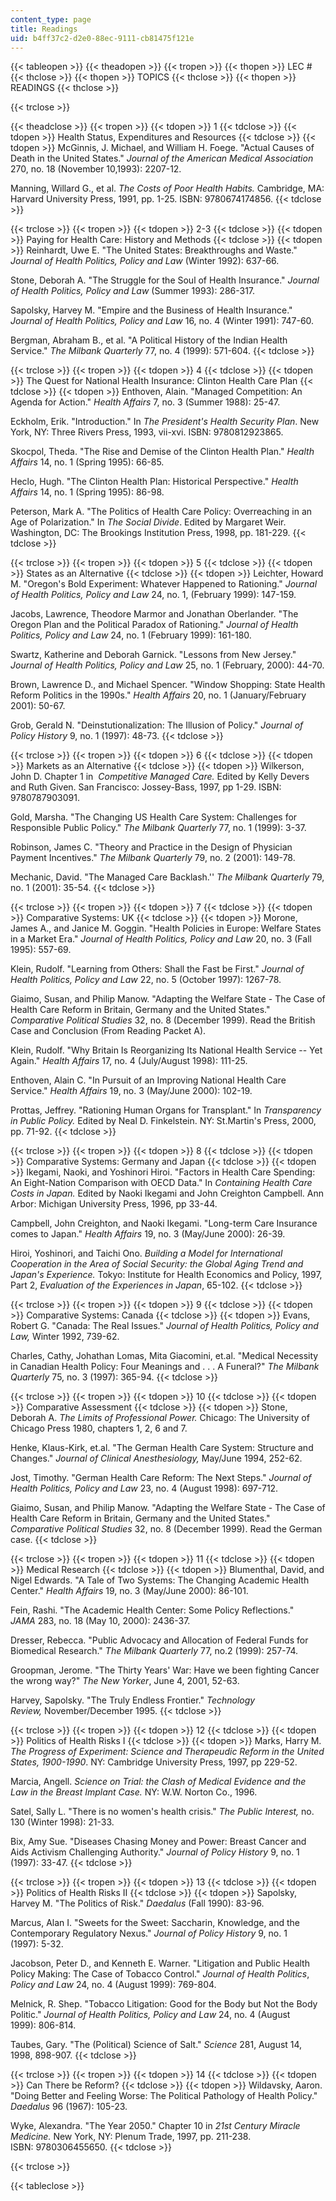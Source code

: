 ```yaml
---
content_type: page
title: Readings
uid: b4ff37c2-d2e0-88ec-9111-cb81475f121e
---
```


{{< tableopen >}}
{{< theadopen >}}
{{< tropen >}}
{{< thopen >}}
LEC #
{{< thclose >}}
{{< thopen >}}
TOPICS
{{< thclose >}}
{{< thopen >}}
READINGS
{{< thclose >}}

{{< trclose >}}

{{< theadclose >}}
{{< tropen >}}
{{< tdopen >}}
1
{{< tdclose >}}
{{< tdopen >}}
Health Status, Expenditures and Resources
{{< tdclose >}}
{{< tdopen >}}
McGinnis, J. Michael, and William H. Foege. "Actual Causes of Death in the United States." _Journal of the American Medical Association_ 270, no. 18 (November 10,1993): 2207-12.  
  
Manning, Willard G., et al. _The Costs of Poor Health Habits._ Cambridge, MA: Harvard University Press, 1991, pp. 1-25. ISBN: 9780674174856.
{{< tdclose >}}

{{< trclose >}}
{{< tropen >}}
{{< tdopen >}}
2-3
{{< tdclose >}}
{{< tdopen >}}
Paying for Health Care: History and Methods
{{< tdclose >}}
{{< tdopen >}}
Reinhardt, Uwe E. "The United States: Breakthroughs and Waste." _Journal of Health Politics, Policy and Law_ (Winter 1992): 637-66.  
  
Stone, Deborah A. "The Struggle for the Soul of Health Insurance." _Journal of Health Politics, Policy and Law_ (Summer 1993): 286-317.  
  
Sapolsky, Harvey M. "Empire and the Business of Health Insurance." _Journal of Health Politics, Policy and Law_ 16, no. 4 (Winter 1991): 747-60.  
  
Bergman, Abraham B., et al. "A Political History of the Indian Health Service." _The Milbank Quarterly_ 77, no. 4 (1999): 571-604.
{{< tdclose >}}

{{< trclose >}}
{{< tropen >}}
{{< tdopen >}}
4
{{< tdclose >}}
{{< tdopen >}}
The Quest for National Health Insurance: Clinton Health Care Plan
{{< tdclose >}}
{{< tdopen >}}
Enthoven, Alain. "Managed Competition: An Agenda for Action." _Health Affairs_ 7, no. 3 (Summer 1988): 25-47.  
  
Eckholm, Erik. "Introduction." In _The President's Health Security Plan_. New York, NY: Three Rivers Press, 1993, vii-xvi. ISBN: 9780812923865.  
  
Skocpol, Theda. "The Rise and Demise of the Clinton Health Plan." _Health Affairs_ 14, no. 1 (Spring 1995): 66-85.  
  
Heclo, Hugh. "The Clinton Health Plan: Historical Perspective." _Health Affairs_ 14, no. 1 (Spring 1995): 86-98.  
  
Peterson, Mark A. "The Politics of Health Care Policy: Overreaching in an Age of Polarization." In _The Social Divide_. Edited by Margaret Weir. Washington, DC: The Brookings Institution Press, 1998, pp. 181-229.
{{< tdclose >}}

{{< trclose >}}
{{< tropen >}}
{{< tdopen >}}
5
{{< tdclose >}}
{{< tdopen >}}
States as an Alternative
{{< tdclose >}}
{{< tdopen >}}
Leichter, Howard M. "Oregon's Bold Experiment: Whatever Happened to Rationing." _Journal of Health Politics, Policy and Law_ 24, no. 1, (February 1999): 147-159.  
  
Jacobs, Lawrence, Theodore Marmor and Jonathan Oberlander. "The Oregon Plan and the Political Paradox of Rationing." _Journal of Health Politics, Policy and Law_ 24, no. 1 (February 1999): 161-180.  
  
Swartz, Katherine and Deborah Garnick. "Lessons from New Jersey." _Journal of Health Politics, Policy and Law_ 25, no. 1 (February, 2000): 44-70.  
  
Brown, Lawrence D., and Michael Spencer. "Window Shopping: State Health Reform Politics in the 1990s." _Health Affairs_ 20, no. 1 (January/February 2001): 50-67.  
  
Grob, Gerald N. "Deinstutionalization: The Illusion of Policy." _Journal of Policy History_ 9, no. 1 (1997): 48-73.
{{< tdclose >}}

{{< trclose >}}
{{< tropen >}}
{{< tdopen >}}
6
{{< tdclose >}}
{{< tdopen >}}
Markets as an Alternative
{{< tdclose >}}
{{< tdopen >}}
Wilkerson, John D. Chapter 1 in  _Competitive Managed Care._ Edited by Kelly Devers and Ruth Given. San Francisco: Jossey-Bass, 1997, pp 1-29. ISBN: 9780787903091.  
  
Gold, Marsha. "The Changing US Health Care System: Challenges for Responsible Public Policy." _The Milbank Quarterly_ 77, no. 1 (1999): 3-37.  
  
Robinson, James C. "Theory and Practice in the Design of Physician Payment Incentives." _The Milbank Quarterly_ 79, no. 2 (2001): 149-78.  
  
Mechanic, David. "The Managed Care Backlash.'' _The Milbank Quarterly_ 79, no. 1 (2001): 35-54.
{{< tdclose >}}

{{< trclose >}}
{{< tropen >}}
{{< tdopen >}}
7
{{< tdclose >}}
{{< tdopen >}}
Comparative Systems: UK
{{< tdclose >}}
{{< tdopen >}}
Morone, James A., and Janice M. Goggin. "Health Policies in Europe: Welfare States in a Market Era." _Journal of Health Politics, Policy and Law_ 20, no. 3 (Fall 1995): 557-69.  
  
Klein, Rudolf. "Learning from Others: Shall the Fast be First." _Journal of Health Politics, Policy and Law_ 22, no. 5 (October 1997): 1267-78.  
  
Giaimo, Susan, and Philip Manow. "Adapting the Welfare State - The Case of Health Care Reform in Britain, Germany and the United States." _Comparative Political Studies_ 32, no. 8 (December 1999). Read the British Case and Conclusion (From Reading Packet A).  
  
Klein, Rudolf. "Why Britain Is Reorganizing Its National Health Service -- Yet Again." _Health Affairs_ 17, no. 4 (July/August 1998): 111-25.  
  
Enthoven, Alain C. "In Pursuit of an Improving National Health Care Service." _Health Affairs_ 19, no. 3 (May/June 2000): 102-19.  
  
Prottas, Jeffrey. "Rationing Human Organs for Transplant." In _Transparency in Public Policy._ Edited by Neal D. Finkelstein. NY: St.Martin's Press, 2000, pp. 71-92.
{{< tdclose >}}

{{< trclose >}}
{{< tropen >}}
{{< tdopen >}}
8
{{< tdclose >}}
{{< tdopen >}}
Comparative Systems: Germany and Japan
{{< tdclose >}}
{{< tdopen >}}
Ikegami, Naoki, and Yoshinori Hiroi. "Factors in Health Care Spending: An Eight-Nation Comparison with OECD Data." In _Containing Health Care Costs in Japan._ Edited by Naoki Ikegami and John Creighton Campbell. Ann Arbor: Michigan University Press, 1996, pp 33-44.  
  
Campbell, John Creighton, and Naoki Ikegami. "Long-term Care Insurance comes to Japan." _Health Affairs_ 19, no. 3 (May/June 2000): 26-39.  
  
Hiroi, Yoshinori, and Taichi Ono. _Building a Model for International Cooperation in the Area of Social Security: the Global Aging Trend and Japan's Experience._ Tokyo: Institute for Health Economics and Policy, 1997, Part 2, _Evaluation of the Experiences in Japan_, 65-102.
{{< tdclose >}}

{{< trclose >}}
{{< tropen >}}
{{< tdopen >}}
9
{{< tdclose >}}
{{< tdopen >}}
Comparative Systems: Canada
{{< tdclose >}}
{{< tdopen >}}
Evans, Robert G. "Canada: The Real Issues." _Journal of Health Politics, Policy and Law,_ Winter 1992, 739-62.  
  
Charles, Cathy, Johathan Lomas, Mita Giacomini, et.al. "Medical Necessity in Canadian Health Policy: Four Meanings and . . . A Funeral?" _The Milbank Quarterly_ 75, no. 3 (1997): 365-94.
{{< tdclose >}}

{{< trclose >}}
{{< tropen >}}
{{< tdopen >}}
10
{{< tdclose >}}
{{< tdopen >}}
Comparative Assessment
{{< tdclose >}}
{{< tdopen >}}
Stone, Deborah A. _The Limits of Professional Power._ Chicago: The University of Chicago Press 1980, chapters 1, 2, 6 and 7.  
  
Henke, Klaus-Kirk, et.al. "The German Health Care System: Structure and Changes." _Journal of Clinical Anesthesiology,_ May/June 1994, 252-62.  
  
Jost, Timothy. "German Health Care Reform: The Next Steps." _Journal of Health Politics, Policy and Law_ 23, no. 4 (August 1998): 697-712.  
  
Giaimo, Susan, and Philip Manow. "Adapting the Welfare State - The Case of Health Care Reform in Britain, Germany and the United States." _Comparative Political Studies_ 32, no. 8 (December 1999). Read the German case.
{{< tdclose >}}

{{< trclose >}}
{{< tropen >}}
{{< tdopen >}}
11
{{< tdclose >}}
{{< tdopen >}}
Medical Research
{{< tdclose >}}
{{< tdopen >}}
Blumenthal, David, and Nigel Edwards. "A Tale of Two Systems: The Changing Academic Health Center." _Health Affairs_ 19, no. 3 (May/June 2000): 86-101.  
  
Fein, Rashi. "The Academic Health Center: Some Policy Reflections." _JAMA_ 283, no. 18 (May 10, 2000): 2436-37.  
  
Dresser, Rebecca. "Public Advocacy and Allocation of Federal Funds for Biomedical Research." _The Milbank Quarterly_ 77, no.2 (1999): 257-74.  
  
Groopman, Jerome. "The Thirty Years' War: Have we been fighting Cancer the wrong way?" _The New Yorker_, June 4, 2001, 52-63.  
  
Harvey, Sapolsky. "The Truly Endless Frontier." _Technology Review,_ November/December 1995.
{{< tdclose >}}

{{< trclose >}}
{{< tropen >}}
{{< tdopen >}}
12
{{< tdclose >}}
{{< tdopen >}}
Politics of Health Risks I
{{< tdclose >}}
{{< tdopen >}}
Marks, Harry M. _The Progress of Experiment: Science and Therapeudic Reform in the United States, 1900-1990_. NY: Cambridge University Press, 1997, pp 229-52.  
  
Marcia, Angell. _Science on Trial: the Clash of Medical Evidence and the Law in the Breast Implant Case._ NY: W.W. Norton Co., 1996.  
  
Satel, Sally L. "There is no women's health crisis." _The Public Interest,_ no. 130 (Winter 1998): 21-33.  
  
Bix, Amy Sue. "Diseases Chasing Money and Power: Breast Cancer and Aids Activism Challenging Authority." _Journal of Policy History_ 9, no. 1 (1997): 33-47.
{{< tdclose >}}

{{< trclose >}}
{{< tropen >}}
{{< tdopen >}}
13
{{< tdclose >}}
{{< tdopen >}}
Politics of Health Risks II
{{< tdclose >}}
{{< tdopen >}}
Sapolsky, Harvey M. "The Politics of Risk." _Daedalus_ (Fall 1990): 83-96.   
  
Marcus, Alan I. "Sweets for the Sweet: Saccharin, Knowledge, and the Contemporary Regulatory Nexus." _Journal of Policy History_ 9, no. 1 (1997): 5-32.  
  
Jacobson, Peter D., and Kenneth E. Warner. "Litigation and Public Health Policy Making: The Case of Tobacco Control." _Journal of Health Politics_, _Policy and Law_ 24, no. 4 (August 1999): 769-804.  
  
Melnick, R. Shep. "Tobacco Litigation: Good for the Body but Not the Body Politic." _Journal of Health Politics, Policy and Law_ 24, no. 4 (August 1999): 806-814.  
  
Taubes, Gary. "The (Political) Science of Salt." _Science_ 281, August 14, 1998, 898-907.
{{< tdclose >}}

{{< trclose >}}
{{< tropen >}}
{{< tdopen >}}
14
{{< tdclose >}}
{{< tdopen >}}
Can There be Reform?
{{< tdclose >}}
{{< tdopen >}}
Wildavsky, Aaron. "Doing Better and Feeling Worse: The Political Pathology of Health Policy." _Daedalus_ 96 (1967): 105-23.  
  
Wyke, Alexandra. "The Year 2050." Chapter 10 in _21st Century Miracle Medicine._ New York, NY: Plenum Trade, 1997, pp. 211-238. ISBN: 9780306455650.
{{< tdclose >}}

{{< trclose >}}

{{< tableclose >}}